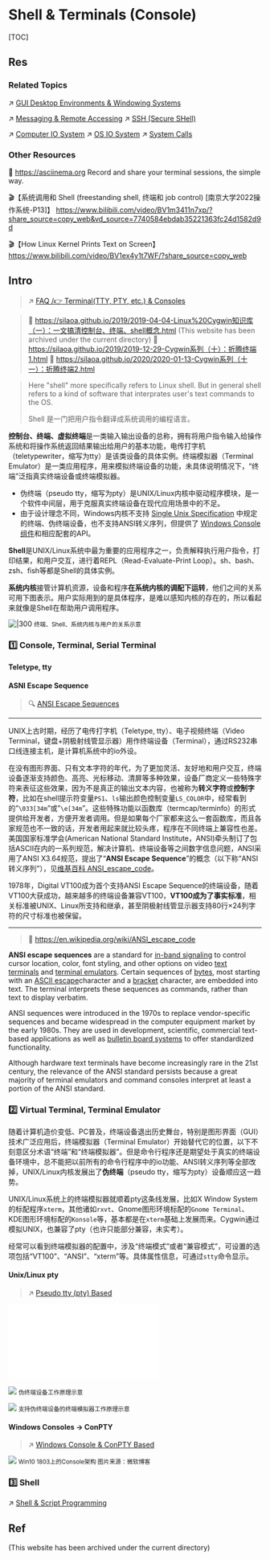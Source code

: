 # Shell & Terminals (Console)

[TOC]



## Res
### Related Topics
↗ [GUI Desktop Environments & Windowing Systems](../Linux%20(Derived%20From%20UNIX%20Family)/Linux%20Free%20Software%20&%20OSS%20(Open%20Source%20Software)/GUI%20Desktop%20Environments%20&%20Windowing%20Systems/GUI%20Desktop%20Environments%20&%20Windowing%20Systems.md)

↗ [Messaging & Remote Accessing](../../🏎️%20Computer%20Networking%20and%20Communication/📌%20Computer%20Networking%20Basics%20(Protocol%20Part)/0x01%20Application%20Layer/Messaging%20&%20Remote%20Accessing/Messaging%20&%20Remote%20Accessing.md)
↗ [SSH (Secure SHell)](../../../CyberSecurity/Network%20Security/🏇%20Network%20Security%20Basics%20&%20Protocols/📱%20Application%20Layer%20Security%20Protocols/SSH%20(Secure%20SHell)/SSH%20(Secure%20SHell).md)

↗ [Computer IO System](../../👷🏾‍♂️%20Computer%20(Host)%20System/Computer%20Architecture/Computer%20Microarchitectures%20(Computer%20Organization)%20&%20von%20Neumann%20Model/Computer%20IO%20System/Computer%20IO%20System.md)
↗ [OS IO System](../../👷🏾‍♂️%20Computer%20(Host)%20System/Operating%20System%20&%20OS%20Kernel%20(Theory%20Part)/OS%20IO%20System/OS%20IO%20System.md)
↗ [System Calls](../../👷🏾‍♂️%20Computer%20(Host)%20System/Operating%20System%20&%20OS%20Kernel%20(Theory%20Part)/OS%20Processes%20&%20Automata%20Management%20(CPU%20+%20Main%20Memory%20Resource)/📌%20Processes%20Description%20&%20Control/System%20Calls/System%20Calls.md)


### Other Resources
🎉 https://asciinema.org
Record and share your terminal sessions, the simple way.

🎬【系统调用和 Shell (freestanding shell, 终端和 job control) [南京大学2022操作系统-P13]】 https://www.bilibili.com/video/BV1m3411n7xp/?share_source=copy_web&vd_source=7740584ebdab35221363fc24d1582d9d

🎬【How Linux Kernel Prints Text on Screen】 https://www.bilibili.com/video/BV1ex4y1t7WF/?share_source=copy_web



## Intro
> ↗ [FAQ /👉 Terminal(TTY, PTY, etc.) & Consoles](FAQ.md#👉%20Terminal(TTY,%20PTY,%20etc.)%20&%20Consoles)

> 🔗 https://silaoa.github.io/2019/2019-04-04-Linux%20Cygwin知识库（一）：一文搞清控制台、终端、shell概念.html (This website has been archived under the current directory)
> 🔗 https://silaoa.github.io/2019/2019-12-29-Cygwin系列（十）：折腾终端1.html
> 🔗 https://silaoa.github.io/2020/2020-01-13-Cygwin系列（十一）：折腾终端2.html

 > Here "shell" more specifically refers to Linux shell. But in general shell refers to a kind of software that interprates user's text commands to the OS.
 > 
 > Shell 是一门把用户指令翻译成系统调用的编程语言。

**控制台、终端、虚拟终端**是一类输入输出设备的总称，拥有将用户指令输入给操作系统和将操作系统返回结果输出给用户的基本功能，电传打字机（teletypewriter，缩写为tty）是该类设备的具体实例。终端模拟器（Terminal Emulator）是一类应用程序，用来模拟终端设备的功能，未具体说明情况下，“终端”泛指真实终端设备或终端模拟器。
- 伪终端（pseudo tty，缩写为pty）是UNIX/Linux内核中驱动程序模块，是一个软件中间层，用于克服真实终端设备在现代应用场景中的不足。
- 由于设计理念不同，Windows内核不支持 [Single Unix Specification](http://pubs.opengroup.org/onlinepubs/009695399/nfindex.html) 中规定的终端、伪终端设备，也不支持ANSI转义序列，但提供了 [Windows Console组件](https://zh.wikipedia.org/wiki/Win32%E6%8E%A7%E5%88%B6%E5%8F%B0)和相应配套的API。

**Shell**是UNIX/Linux系统中最为重要的应用程序之一，负责解释执行用户指令，打印结果，和用户交互，进行着REPL（Read-Evaluate-Print Loop）。sh、bash、zsh、fish等都是Shell的具体实例。

**系统内核**接管计算机资源，设备和程序**在系统内核的调配下运转**，他们之间的关系可用下图表示。用户实际用到的是具体程序，是难以感知内核的存在的，所以看起来就像是Shell在帮助用户调用程序。

![|300](../../../../../../Assets/Pics/Screenshot%202024-02-15%20at%2011.47.13PM.png)
<small>终端、Shell、系统内核与用户的关系示意</small>


### 1️⃣ Console, Terminal, Serial Terminal
#### Teletype, tty


#### ASNI Escape Sequence
> 🔍 [ANSI Escape Sequences](https://gist.github.com/ConnerWill/d4b6c776b509add763e17f9f113fd25b)

---
UNIX上古时期，经历了电传打字机（Teletype, tty）、电子视频终端（Video Terminal，键盘+阴极射线管显示器）用作终端设备（Terminal），通过RS232串口线连接主机，是计算机系统中的io外设。

在没有图形界面、只有文本字符的年代，为了更加灵活、友好地和用户交互，终端设备逐渐支持颜色、高亮、光标移动、清屏等多种效果，设备厂商定义一些特殊字符来表征这些效果，因为不是真正的输出文本内容，也被称为**转义字符**或**控制字符**，比如在shell提示符变量`PS1`、`ls`输出颜色控制变量`LS_COLOR`中，经常看到的”`\033[34m`”或”`\e[34m`”。这些特殊功能以函数库（termcap/terminfo）的形式提供给开发者，方便开发者调用。但是如果每个厂家都来这么一套函数库，而且各家规范也不一致的话，开发者用起来就比较头疼，程序在不同终端上兼容性也差。美国国家标准学会(American National Standard Institute，ANSI)牵头制订了包括ASCII在内的一系列规范，解决计算机、终端设备等之间数字信息问题，ANSI采用了ANSI X3.64规范，提出了“**ANSI Escape Sequence**”的概念（以下称“ANSI转义序列”），见[维基百科 ANSI_escape_code](https://en.wikipedia.org/wiki/ANSI_escape_code)。

1978年，Digital VT100成为首个支持ANSI Escape Sequence的终端设备，随着VT100大获成功，越来越多的终端设备兼容VT100，**VT100成为了事实标准**，相关标准被UNIX、Linux所支持和继承，甚至阴极射线管显示器支持80行×24列字符的尺寸标准也被保留。

---
> 🔗 https://en.wikipedia.org/wiki/ANSI_escape_code

**ANSI escape sequences** are a standard for [in-band signaling](https://en.wikipedia.org/wiki/In-band_signaling "In-band signaling") to control cursor location, color, font styling, and other options on video [text terminals](https://en.wikipedia.org/wiki/Text_terminal "Text terminal") and [terminal emulators](https://en.wikipedia.org/wiki/Terminal_emulator "Terminal emulator"). Certain sequences of [bytes](https://en.wikipedia.org/wiki/Byte "Byte"), most starting with an [ASCII escape](https://en.wikipedia.org/wiki/Escape_character#ASCII_escape_character "Escape character")character and a [bracket](https://en.wikipedia.org/wiki/Bracket "Bracket") character, are embedded into text. The terminal interprets these sequences as commands, rather than text to display verbatim.

ANSI sequences were introduced in the 1970s to replace vendor-specific sequences and became widespread in the computer equipment market by the early 1980s. They are used in development, scientific, commercial text-based applications as well as [bulletin board systems](https://en.wikipedia.org/wiki/Bulletin_board_system "Bulletin board system") to offer standardized functionality.

Although hardware text terminals have become increasingly rare in the 21st century, the relevance of the ANSI standard persists because a great majority of terminal emulators and command consoles interpret at least a portion of the ANSI standard.


### 2️⃣ Virtual Terminal, Terminal Emulator
随着计算机造价变低、PC普及，终端设备退出历史舞台，特别是图形界面（GUI）技术广泛应用后，终端模拟器（Terminal Emulator）开始替代它的位置，以下不刻意区分术语“终端”和“终端模拟器”。但是命令行程序还是期望处于真实的终端设备环境中，总不能把以前所有的命令行程序中的io功能、ANSI转义序列等全部改掉，UNIX/Linux内核发展出了**伪终端**（pseudo tty，缩写为pty）设备顺应这一趋势。

UNIX/Linux系统上的终端模拟器就顺着pty这条线发展，比如X Window System的标配程序`xterm`，其他诸如`rxvt`、Gnome图形环境标配的`Gnome Terminal`、KDE图形环境标配的`Konsole`等，基本都是在`xterm`基础上发展而来。Cygwin通过模拟UNIX，也兼容了pty（也许只能部分兼容，未实考）。

经常可以看到终端模拟器的配置中，涉及“终端模式”或者“兼容模式”，可设置的选项包括“VT100”、“ANSI”、“xterm”等。具体属性信息，可通过`stty`命令显示。
#### Unix/Linux pty
> ↗ [Pseudo tty (pty) Based](Terminal%20Emulators/📌%20Pseudo%20tty%20(pty)%20Based/Pseudo%20tty%20(pty)%20Based.md)

![pty_tty_console.excalidraw|800](../../../../../../Assets/Illustrations/Computer%20System/pty_tty_console.excalidraw.md)

![](../../../../../../Assets/Pics/Screenshot%202024-02-15%20at%2011.44.58PM.png)
<small>伪终端设备工作原理示意</small>

![](../../../../../../Assets/Pics/Screenshot%202024-02-15%20at%2011.45.40PM.png)
<small>支持伪终端设备的终端模拟器工作原理示意</small>
#### Windows Consoles -> ConPTY
> ↗ [Windows Console & ConPTY Based](Terminal%20Emulators/📌%20Windows%20Console%20&%20ConPTY%20Based/Windows%20Console%20&%20ConPTY%20Based.md)

![](../../../../../../Assets/Pics/Screenshot%202024-02-16%20at%2011.50.46AM.png)
<small>Win10 1803上的Console架构 图片来源：微软博客</small>


### 3️⃣ Shell
↗ [Shell & Script Programming](🦞%20Shell%20&%20Script%20Programming/Shell%20&%20Script%20Programming.md)



## Ref
[👍 Linux Cygwin知识库（一）：一文搞清控制台、终端、shell概念]: https://silaoa.github.io/2019/2019-04-04-Linux%20Cygwin知识库（一）：一文搞清控制台、终端、shell概念.html 

(This website has been archived under the current directory)
